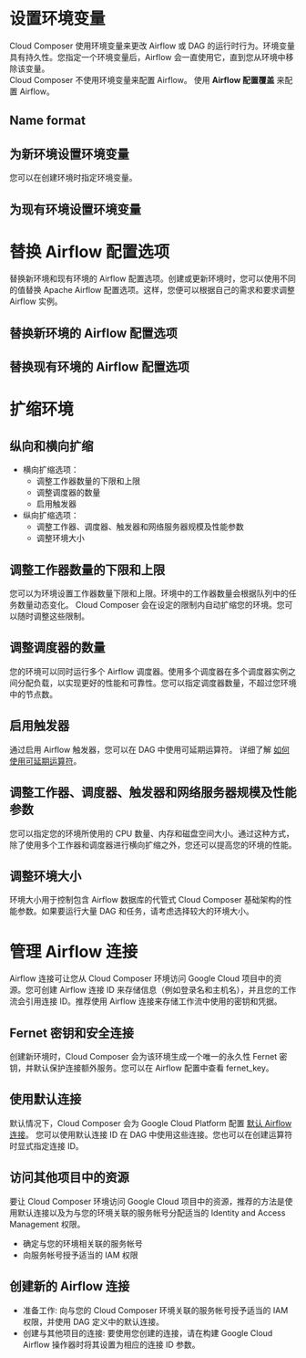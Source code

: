 # 设置环境变量
Cloud Composer 使用环境变量来更改 Airflow 或 DAG 的运行时行为。环境变量具有持久性。您指定一个环境变量后，Airflow 会一直使用它，直到您从环境中移除该变量。  
Cloud Composer 不使用环境变量来配置 Airflow。 使用 **Airflow 配置覆盖** 来配置 Airflow。
## Name format
## 为新环境设置环境变量
您可以在创建环境时指定环境变量。
## 为现有环境设置环境变量

# 替换 Airflow 配置选项
替换新环境和现有环境的 Airflow 配置选项。创建或更新环境时，您可以使用不同的值替换 Apache Airflow 配置选项。这样，您便可以根据自己的需求和要求调整 Airflow 实例。
## 替换新环境的 Airflow 配置选项
## 替换现有环境的 Airflow 配置选项

# 扩缩环境
## 纵向和横向扩缩
* 横向扩缩选项：
  * 调整工作器数量的下限和上限
  * 调整调度器的数量
  * 启用触发器
* 纵向扩缩选项：
  * 调整工作器、调度器、触发器和网络服务器规模及性能参数
  * 调整环境大小

## 调整工作器数量的下限和上限
您可以为环境设置工作器数量下限和上限。环境中的工作器数量会根据队列中的任务数量动态变化。 Cloud Composer 会在设定的限制内自动扩缩您的环境。您可以随时调整这些限制。
## 调整调度器的数量
您的环境可以同时运行多个 Airflow 调度器。使用多个调度器在多个调度器实例之间分配负载，以实现更好的性能和可靠性。您可以指定调度器数量，不超过您环境中的节点数。
## 启用触发器
通过启用 Airflow 触发器，您可以在 DAG 中使用可延期运算符。 详细了解 [如何使用可延期运算符](https://cloud.google.com/composer/docs/composer-2/use-deferrable-operators)。
## 调整工作器、调度器、触发器和网络服务器规模及性能参数
您可以指定您的环境所使用的 CPU 数量、内存和磁盘空间大小。通过这种方式，除了使用多个工作器和调度器进行横向扩缩之外，您还可以提高您的环境的性能。
## 调整环境大小
环境大小用于控制包含 Airflow 数据库的代管式 Cloud Composer 基础架构的性能参数。如果要运行大量 DAG 和任务，请考虑选择较大的环境大小。

# 管理 Airflow 连接
Airflow 连接可让您从 Cloud Composer 环境访问 Google Cloud 项目中的资源。您可创建 Airflow 连接 ID 来存储信息（例如登录名和主机名），并且您的工作流会引用连接 ID。推荐使用 Airflow 连接来存储工作流中使用的密钥和凭据。
## Fernet 密钥和安全连接
创建新环境时，Cloud Composer 会为该环境生成一个唯一的永久性 Fernet 密钥，并默认保护连接额外服务。您可以在 Airflow 配置中查看 fernet_key。
## 使用默认连接
默认情况下，Cloud Composer 会为 Google Cloud Platform 配置 [默认 Airflow 连接](https://airflow.apache.org/docs/apache-airflow-providers-google/stable/connections/index.html)。 您可以使用默认连接 ID 在 DAG 中使用这些连接。您也可以在创建运算符时显式指定连接 ID。
## 访问其他项目中的资源
要让 Cloud Composer 环境访问 Google Cloud 项目中的资源，推荐的方法是使用默认连接以及为与您的环境关联的服务帐号分配适当的 Identity and Access Management 权限。
* 确定与您的环境相关联的服务帐号
* 向服务帐号授予适当的 IAM 权限
## 创建新的 Airflow 连接
* 准备工作: 向与您的 Cloud Composer 环境关联的服务帐号授予适当的 IAM 权限，并使用 DAG 定义中的默认连接。
* 创建与其他项目的连接: 要使用您创建的连接，请在构建 Google Cloud Airflow 操作器时将其设置为相应的连接 ID 参数。